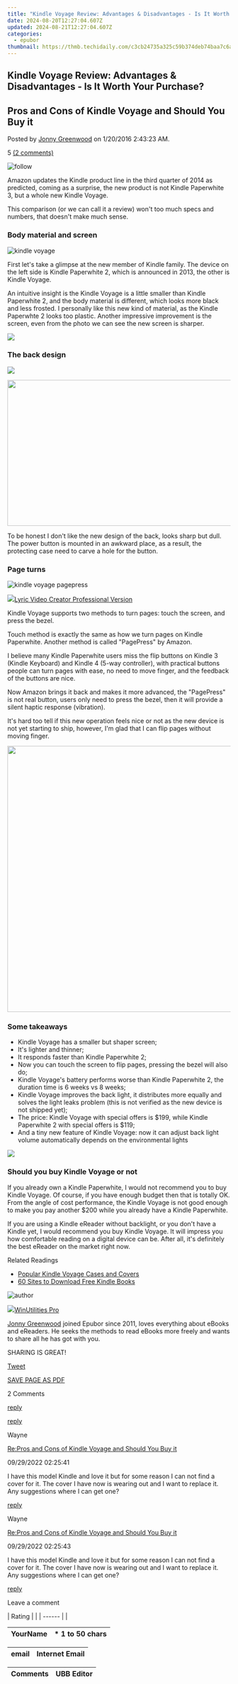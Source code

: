 ```yaml
---
title: "Kindle Voyage Review: Advantages & Disadvantages - Is It Worth Your Purchase?"
date: 2024-08-20T12:27:04.607Z
updated: 2024-08-21T12:27:04.607Z
categories:
  - epubor
thumbnail: https://thmb.techidaily.com/c3cb24735a325c59b374deb74baa7c6af50100c3f603092c99cb6f1def444289.jpg
---
```


## Kindle Voyage Review: Advantages & Disadvantages - Is It Worth Your Purchase?

## Pros and Cons of Kindle Voyage and Should You Buy it

Posted by [Jonny Greenwood](https://plus.google.com/u/0/+JonnyGreenwood999) on 1/20/2016 2:43:23 AM.

5 [(2 comments)](http://www.epubor.com/#comment-area) 



![follow](http://www.epubor.com/images/follow.png)

Amazon updates the Kindle product line in the third quarter of 2014 as predicted, coming as a surprise, the new product is not Kindle Paperwhite 3, but a whole new Kindle Voyage.

This comparison (or we can call it a review) won't too much specs and numbers, that doesn't make much sense.

### Body material and screen

![kindle voyage](http://www.epubor.com/images/kindle-voyage.jpg)

First let's take a glimpse at the new member of Kindle family. The device on the left side is Kindle Paperwhite 2, which is announced in 2013, the other is Kindle Voyage.

An intuitive insight is the Kindle Voyage is a little smaller than Kindle Paperwhite 2, and the body material is different, which looks more black and less frosted. I personally like this new kind of material, as the Kindle Paperwhte 2 looks too plastic. Another impressive improvement is the screen, even from the photo we can see the new screen is sharper.

<!-- affiliate ads begin -->
<a href="https://shop.systoolsgroup.com/affiliate.php?ACCOUNT=SYSTOOBY&AFFILIATE=108875&PATH=https%3A%2F%2Fwww.systoolsgroup.com%3FAFFILIATE%3D108875%26RESOURCE%3DSysTools%2BOST%2BRecovery"><img src="https://www.systoolsgroup.com/box/ost-recovery.png" border="0"></a>
<!-- affiliate ads end -->
### The back design

![](http://www.epubor.com/images/kindle-voyage-back.jpg)

<!-- affiliate ads begin -->
<a href="https://ursime.pxf.io/c/5597632/2092236/16384" target="_top" id="2092236"><img src="//a.impactradius-go.com/display-ad/16384-2092236" border="0" alt="" width="1920" height="329"/></a><img height="0" width="0" src="https://imp.pxf.io/i/5597632/2092236/16384" style="position:absolute;visibility:hidden;" border="0" />
<!-- affiliate ads end -->
To be honest I don't like the new design of the back, looks sharp but dull. The power button is mounted in an awkward place, as a result, the protecting case need to carve a hole for the button.

### Page turns

![kindle voyage pagepress](http://www.epubor.com/images/kindle-voyage-e-reader.jpg)

<!-- affiliate ads begin -->
<a href="https://secure.2checkout.com/order/checkout.php?PRODS=11224199&QTY=1&AFFILIATE=108875&CART=1"><img src="https://secure.avangate.com/images/merchant/e09fdffe648a30658a9657bbed7b2388/products/copy_boxshot_lyricvideo.png" border="0">Lyric Video Creator Professional Version</a>
<!-- affiliate ads end -->
Kindle Voyage supports two methods to turn pages: touch the screen, and press the bezel.

Touch method is exactly the same as how we turn pages on Kindle Paperwhite. Another method is called "PagePress" by Amazon.

I believe many Kindle Paperwhite users miss the flip buttons on Kindle 3 (Kindle Keyboard) and Kindle 4 (5-way controller), with practical buttons people can turn pages with ease, no need to move finger, and the feedback of the buttons are nice.

Now Amazon brings it back and makes it more advanced, the "PagePress" is not real button, users only need to press the bezel, then it will provide a silent haptic response (vibration).

It's hard too tell if this new operation feels nice or not as the new device is not yet starting to ship, however, I'm glad that I can flip pages without moving finger.

<!-- affiliate ads begin -->
<a href="https://turtlebeachus.sjv.io/c/5597632/1988416/23719" target="_top" id="1988416"><img src="//a.impactradius-go.com/display-ad/23719-1988416" border="0" alt="" width="600" height="600"/></a><img height="0" width="0" src="https://imp.pxf.io/i/5597632/1988416/23719" style="position:absolute;visibility:hidden;" border="0" />
<!-- affiliate ads end -->
### Some takeaways

* Kindle Voyage has a smaller but shaper screen;
* It's lighter and thinner;
* It responds faster than Kindle Paperwhite 2;
* Now you can touch the screen to flip pages, pressing the bezel will also do;
* Kindle Voyage's battery performs worse than Kindle Paperwhite 2, the duration time is 6 weeks vs 8 weeks;
* Kindle Voyage improves the back light, it distributes more equally and solves the light leaks problem (this is not verified as the new device is not shipped yet);
* The price: Kindle Voyage with special offers is $199, while Kindle Paperwhite 2 with special offers is $119;
* And a tiny new feature of Kindle Voyage: now it can adjust back light volume automatically depends on the environmental lights

<!-- affiliate ads begin -->
<a href="https://secure.2checkout.com/order/checkout.php?PRODS=4620778&QTY=1&AFFILIATE=108875&CART=1"><img src="https://secure.avangate.com/images/merchant/07dd4d5a72f5740ef0f035f201951476/728__90banner.jpg" border="0"></a>
<!-- affiliate ads end -->
### Should you buy Kindle Voyage or not

If you already own a Kindle Paperwhite, I would not recommend you to buy Kindle Voyage. Of course, if you have enough budget then that is totally OK. From the angle of cost performance, the Kindle Voyage is not good enough to make you pay another $200 while you already have a Kindle Paperwhite.

If you are using a Kindle eReader without backlight, or you don't have a Kindle yet, I would recommend you buy Kindle Voyage. It will impress you how comfortable reading on a digital device can be. After all, it's definitely the best eReader on the market right now.

Related Readings

* [Popular Kindle Voyage Cases and Covers](https://tools.techidaily.com/epubor/products/)
* [60 Sites to Download Free Kindle Books](https://tools.techidaily.com/epubor/products/)

![author](http://www.epubor.com/images/uppic/jonny.png)

<!-- affiliate ads begin -->
<a href="https://secure.2checkout.com/order/checkout.php?PRODS=4665597&QTY=1&AFFILIATE=108875&CART=1"><img src="https://www.pcclean.io/wp-content/uploads/2018/03/winutilities-box-130521.png" border="0">WinUtilities Pro</a>
<!-- affiliate ads end -->
[Jonny Greenwood](https://plus.google.com/u/0/+JonnyGreenwood999) joined Epubor since 2011, loves everything about eBooks and eReaders. He seeks the methods to read eBooks more freely and wants to share all he has got with you.

SHARING IS GREAT!

[Tweet](https://twitter.com/share) 

[SAVE PAGE AS PDF](https://tools.techidaily.com/epubor/products/) 



2 Comments

[reply](https://tools.techidaily.com/epubor/products/) 

[reply](https://tools.techidaily.com/epubor/products/) 

Wayne

[Re:Pros and Cons of Kindle Voyage and Should You Buy it](https://tools.techidaily.com/epubor/products/)

09/29/2022 02:25:41

I have this model Kindle and love it but for some reason I can not find a cover for it. The cover I have now is wearing out and I want to replace it. Any suggestions where I can get one?

[reply](https://tools.techidaily.com/epubor/products/) 

Wayne

[Re:Pros and Cons of Kindle Voyage and Should You Buy it](https://tools.techidaily.com/epubor/products/)

09/29/2022 02:25:43

I have this model Kindle and love it but for some reason I can not find a cover for it. The cover I have now is wearing out and I want to replace it. Any suggestions where I can get one?

[reply](https://tools.techidaily.com/epubor/products/) 

Leave a comment

| Rating |  |
| ------ |  |

| YourName | \*  1 to 50 chars |
| -------- | ----------------- |

| email | Internet Email |
| ----- | -------------- |

| Comments | UBB Editor |
| -------- | ---------- |

<ins class="adsbygoogle"
     style="display:block"
     data-ad-format="autorelaxed"
     data-ad-client="ca-pub-7571918770474297"
     data-ad-slot="1223367746"></ins>



<ins class="adsbygoogle"
     style="display:block"
     data-ad-client="ca-pub-7571918770474297"
     data-ad-slot="8358498916"
     data-ad-format="auto"
     data-full-width-responsive="true"></ins>


